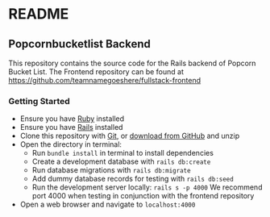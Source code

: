 # README

## Popcornbucketlist Backend

This repository contains the source code for the Rails backend of Popcorn Bucket List. The Frontend repository can be found at https://github.com/teamnamegoeshere/fullstack-frontend

### Getting Started
- Ensure you have [Ruby](https://www.ruby-lang.org/en/documentation/installation/) installed
- Ensure you have [Rails](https://rails.github.io/download/) installed
- Clone this repository with [Git](https://git-scm.com/downloads), or [download from GitHub](https://github.com/teamnamegoeshere/fullstack-backend/archive/refs/heads/main.zip) and unzip
- Open the directory in terminal:
  - Run ```bundle install``` in terminal to install dependencies
  - Create a development database with ```rails db:create```
  - Run database migrations with ```rails db:migrate```
  - Add dummy database records for testing with ```rails db:seed```
  - Run the development server locally: ```rails s -p 4000``` We recommend port 4000 when testing in conjunction with the frontend repository
- Open a web browser and navigate to ```localhost:4000```
